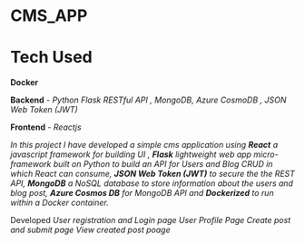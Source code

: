 # CMS_APP

# Tech Used

**Docker**

**Backend** - *Python Flask RESTful API , MongoDB, Azure CosmoDB , JSON Web Token (JWT)*

**Frontend** - *Reactjs*

*In this project I have developed a simple cms application using **React** a javascript framework for building UI ,
**Flask** lightweight web app micro-framework built on Python to build an API for Users and Blog CRUD in which React can consume,
**JSON Web Token (JWT)** to secure the the REST API,
**MongoDB** a  NoSQL database to store information about the users and blog post,
**Azure Cosmos DB** for MongoDB API 
and **Dockerized** to run within a Docker container.* 

 Developed
*User registration and Login page
User Profile Page
Create post and submit page
View created post poage*



